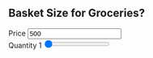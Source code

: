 <!DOCTYPE html>
<html lang="en">
<head>
    <meta charset="UTF-8">
    <meta name="viewport" content="width=device-width, initial-scale=1.0">
    <meta http-equiv="X-UA-Compatible" content="ie=edge">
    <link rel="stylesheet" href="https://maxcdn.bootstrapcdn.com/bootstrap/4.4.1/css/bootstrap.min.css">
    <title>Ecommerce Calculator</title>
</head>
<body>
    <div class="row">
        <div class="col-sm-2 m-3 p-3"></div>
        <div class="col-sm-6 m-4 p-4">
            <div class="border text-center"> 
                <div class="jumbotron p-3 m-3 border rounded border-prilightmary justify-content-center">
                <h2 class="display:2">Basket Size for Groceries?</h2>
            <form>
                <div class="form-group">
                    <label for="Price">Price</label>
                    <input type="text" class="form-control text-left price_input" name="price" value="500"> 
                <div class="form-group">
                    <label for="quantity" class="text-left" name="quantity">
                        Quantity
                        <span class="badge badge-primary quantityLabelRange">1</span>
                    </label>
                    <input type="range" class="form-control border border-primary rounded quantity_input" value="1"
                    min="1" max="100" name="quantity">
            </form>
                <div class="text-right text-primary"><h3 class="display:3 total_price"></h3></div>
             </div>
            </div>
       </div>
        <div class="col-sm-3 m-3 p-3"></div>
    </div>
    <script>
        // Grab Everything I need
        const priceGrabber= document.querySelector('.price_input'); //OR const priceGrabber= document.querySelector('[name=price]');
        const quantityGrabber= document.querySelector('.quantity_input'); //OR const priceGrabber= document.querySelector('[name=quantity]');
        const totalPriceGrabber= document.querySelector('.total_price');
      const labelGrabber= document.querySelector('.quantityLabelRange');
        // Create all the functions needed
        const calCulateCost = () =>{
            const price =priceGrabber.value;
            const quantity=quantityGrabber.value;
            const totalPrice= price*quantity;
          totalPriceGrabber.innerText=`${totalPrice.toFixed(2)} NGN`;
        }
        const quantityLabelShow = () =>{
            const quantity=quantityGrabber.value;
             labelGrabber.innerText=quantity;
        }
        // Add event listeners
        priceGrabber.addEventListener('input', calCulateCost);  // Event listener for changing the Total Cost on input of price
        quantityGrabber.addEventListener('input', calCulateCost); //Event listener for changing the Total Cost on input of Quantity
        quantityGrabber.addEventListener('input', quantityLabelShow);
        //on Run first
        calCulateCost();
    </script>
</body>
</html>
